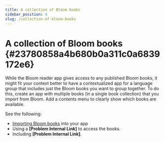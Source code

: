 ```yaml
---
title: A collection of Bloom books
sidebar_position: 4
slug: /collection-of-bloom-books
---
```


# A collection of Bloom books {#23780858a4b680b0a311c0a6839172e6}

While the Bloom reader app gives access to any published Bloom books, it might fit your context better to have a contextualized app for a language group that includes just the Bloom books you want to group together. To do this, create an app with multiple books (in a single book collection) that you import from Bloom. Add a contents menu to clearly show which books are available.

See the following:

- [Importing Bloom books](/bloom-books) into your app
- Using a **[Problem Internal Link]** to access the books.
- Including **[Problem Internal Link]**.
